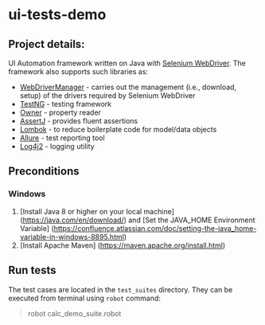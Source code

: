# ui-tests-demo

## Project details:
UI Automation framework written on Java with [Selenium WebDriver](https://www.selenium.dev/documentation/webdriver/). The framework also supports such libraries as:
- [WebDriverManager](https://github.com/bonigarcia/webdrivermanager) - carries out the management (i.e., download, setup) of the drivers required by Selenium WebDriver
- [TestNG](https://testng.org/doc/) - testing framework
- [Owner](https://github.com/matteobaccan/owner) - property reader
- [AssertJ](https://assertj.github.io/doc/) - provides fluent assertions
- [Lombok](https://github.com/projectlombok/lombok) - to reduce boilerplate code for model/data objects
- [Allure](https://github.com/allure-framework/allure-java) - test reporting tool
- [Log4j2](https://logging.apache.org/log4j/2.x/) - logging utility

## Preconditions
### Windows
1. [Install Java 8 or higher on your local machine] (https://java.com/en/download/) and [Set the JAVA_HOME Environment Variable] (https://confluence.atlassian.com/doc/setting-the-java_home-variable-in-windows-8895.html)
2. [Install Apache Maven] (https://maven.apache.org/install.html)





## Run tests
The test cases are located in the `test_suites` directory. They can be executed from terminal using `robot` command:
>robot calc_demo_suite.robot

